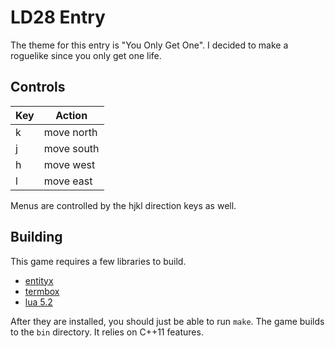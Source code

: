 # LD28 Entry

The theme for this entry is "You Only Get One". I decided to make a
roguelike since you only get one life.

## Controls

| Key | Action      |
| --- | ----------- |
| k   | move north  |
| j   | move south  |
| h   | move west   |
| l   | move east   |

Menus are controlled by the hjkl direction keys as well.

## Building

This game requires a few libraries to build.

- [entityx](https://github.com/alecthomas/entityx)
- [termbox](https://github.com/nsf/termbox)
- [lua 5.2](http://www.lua.org/)

After they are installed, you should just be able to run `make`. The game
builds to the `bin` directory. It relies on C++11 features.
